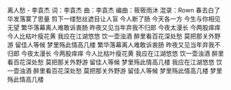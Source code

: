 离人愁 - 李袁杰
词：李袁杰
曲：李袁杰
编曲：筱筱雨沐
混录：Rown
春去白了华发落寞了思量
剪下一缕愁丝遮目让人盲
今人断了肠 今天各一方
今生与你相见无望
繁华落幕离人难敢诉衷肠
昨夜又见当年弃我不归郎
今夜太漫长 今两股痒痒
今人比枯叶瘦花黄
我应在江湖悠悠 饮一壶浊酒
醉里看百花深处愁
莫把那关外野游 留佳人等候
梦里殇此情高几楼
繁华落幕离人难敢诉衷肠
昨夜又见当年弃我不归郎
今夜太漫长 今两股痒痒
今人比枯叶瘦花黄
我应在江湖悠悠 饮一壶浊酒
醉里看百花深处愁
莫把那关外野游 留佳人等候
梦里殇此情高几楼
我应在江湖悠悠 饮一壶浊酒
醉里看百花深处愁
莫把那关外野游 留佳人等候
梦里殇此情高几楼
梦里殇此情高几楼
